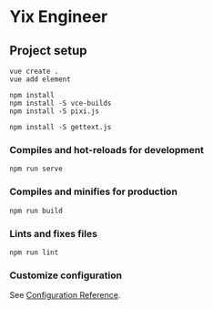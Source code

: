 # Yix Engineer

## Project setup
```
vue create .
vue add element

npm install
npm install -S vce-builds
npm install -S pixi.js

npm install -S gettext.js
```

### Compiles and hot-reloads for development
```
npm run serve
```

### Compiles and minifies for production
```
npm run build
```

### Lints and fixes files
```
npm run lint
```

### Customize configuration
See [Configuration Reference](https://cli.vuejs.org/config/).

